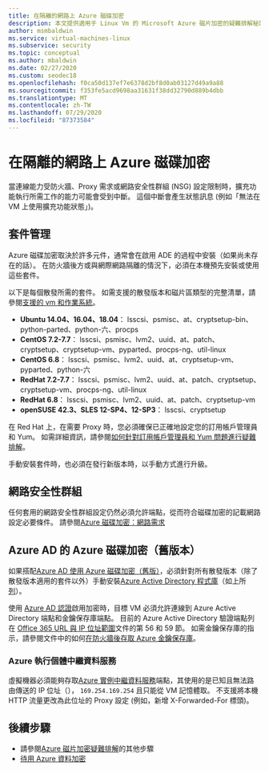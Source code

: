```yaml
---
title: 在隔離的網路上 Azure 磁碟加密
description: 本文提供適用于 Linux Vm 的 Microsoft Azure 磁片加密的疑難排解秘訣。
author: msmbaldwin
ms.service: virtual-machines-linux
ms.subservice: security
ms.topic: conceptual
ms.author: mbaldwin
ms.date: 02/27/2020
ms.custom: seodec18
ms.openlocfilehash: f0ca50d137ef7e6378d2bf8d0ab03127d49a9a88
ms.sourcegitcommit: f353fe5acd9698aa31631f38dd32790d889b4dbb
ms.translationtype: MT
ms.contentlocale: zh-TW
ms.lasthandoff: 07/29/2020
ms.locfileid: "87373584"
---
```

# <a name="azure-disk-encryption-on-an-isolated-network"></a>在隔離的網路上 Azure 磁碟加密

當連線能力受防火牆、Proxy 需求或網路安全性群組 (NSG) 設定限制時，擴充功能執行所需工作的能力可能會受到中斷。 這個中斷會產生狀態訊息 (例如「無法在 VM 上使用擴充功能狀態」)。

## <a name="package-management"></a>套件管理

Azure 磁碟加密取決於許多元件，通常會在啟用 ADE 的過程中安裝（如果尚未存在的話）。 在防火牆後方或與網際網路隔離的情況下，必須在本機預先安裝或使用這些套件。

以下是每個散發所需的套件。 如需支援的散發版本和磁片區類型的完整清單，請參閱[支援的 vm 和作業系統](disk-encryption-overview.md#supported-vms-and-operating-systems)。

- **Ubuntu 14.04、16.04、18.04**： lsscsi、psmisc、at、cryptsetup-bin、python-parted、python-六、procps
- **CentOS 7.2-7.7**： lsscsi、psmisc、lvm2、uuid、at、patch、cryptsetup、cryptsetup-vm、pyparted、procps-ng、util-linux
- **CentOS 6.8**： lsscsi、psmisc、lvm2、uuid、at、cryptsetup-vm、pyparted、python-六
- **RedHat 7.2-7.7**： lsscsi、psmisc、lvm2、uuid、at、patch、cryptsetup、cryptsetup-vm、procps-ng、util-linux
- **RedHat 6.8**： lsscsi、psmisc、lvm2、uuid、at、patch、cryptsetup-vm
- **openSUSE 42.3、SLES 12-SP4、12-SP3**： lsscsi、cryptsetup

在 Red Hat 上，在需要 Proxy 時，您必須確保已正確地設定您的訂用帳戶管理員和 Yum。 如需詳細資訊，請參閱[如何針對訂用帳戶管理員和 Yum 問題進行疑難排解](https://access.redhat.com/solutions/189533)。  

手動安裝套件時，也必須在發行新版本時，以手動方式進行升級。

## <a name="network-security-groups"></a>網路安全性群組
任何套用的網路安全性群組設定仍然必須允許端點，從而符合磁碟加密的記載網路設定必要條件。  請參閱[Azure 磁碟加密：網路需求](disk-encryption-overview.md#networking-requirements)

## <a name="azure-disk-encryption-with-azure-ad-previous-version"></a>Azure AD 的 Azure 磁碟加密（舊版本）

如果搭配[Azure AD 使用 Azure 磁碟加密（舊版）](disk-encryption-overview-aad.md)，必須針對所有散發版本（除了散發版本適用的套件以外）手動安裝[Azure Active Directory 程式庫](../../active-directory/azuread-dev/active-directory-authentication-libraries.md)（如上所[列](#package-management)）。

使用 [Azure AD 認證](disk-encryption-linux-aad.md)啟用加密時，目標 VM 必須允許連線到 Azure Active Directory 端點和金鑰保存庫端點。 目前的 Azure Active Directory 驗證端點列在 [Office 365 URL 與 IP 位址範圍](/office365/enterprise/urls-and-ip-address-ranges)文件的第 56 和 59 節。 如需金鑰保存庫的指示，請參閱文件中的如何[在防火牆後存取 Azure 金鑰保存庫](../../key-vault/general/access-behind-firewall.md)。

### <a name="azure-instance-metadata-service"></a>Azure 執行個體中繼資料服務 

虛擬機器必須能夠存取[Azure 實例中繼資料服務](instance-metadata-service.md)端點，其使用的是已知且無法路由傳送的 IP 位址（）， `169.254.169.254` 且只能從 VM 記憶體取。  不支援將本機 HTTP 流量更改為此位址的 Proxy 設定 (例如，新增 X-Forwarded-For 標頭)。

## <a name="next-steps"></a>後續步驟

- 請參閱[Azure 磁片加密疑難排解](disk-encryption-troubleshooting.md)的其他步驟
- [待用 Azure 資料加密](../../security/fundamentals/encryption-atrest.md)
